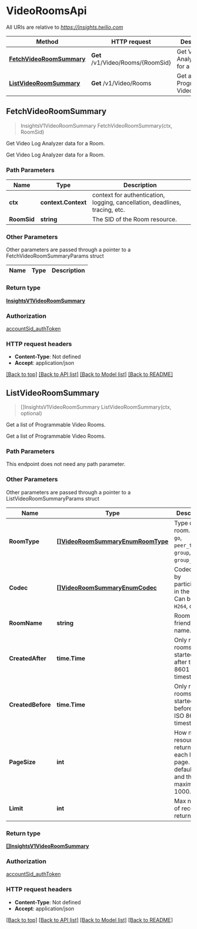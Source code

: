 # VideoRoomsApi

All URIs are relative to *https://insights.twilio.com*

Method | HTTP request | Description
------------- | ------------- | -------------
[**FetchVideoRoomSummary**](VideoRoomsApi.md#FetchVideoRoomSummary) | **Get** /v1/Video/Rooms/{RoomSid} | Get Video Log Analyzer data for a Room.
[**ListVideoRoomSummary**](VideoRoomsApi.md#ListVideoRoomSummary) | **Get** /v1/Video/Rooms | Get a list of Programmable Video Rooms.



## FetchVideoRoomSummary

> InsightsV1VideoRoomSummary FetchVideoRoomSummary(ctx, RoomSid)

Get Video Log Analyzer data for a Room.

Get Video Log Analyzer data for a Room.

### Path Parameters


Name | Type | Description
------------- | ------------- | -------------
**ctx** | **context.Context** | context for authentication, logging, cancellation, deadlines, tracing, etc.
**RoomSid** | **string** | The SID of the Room resource.

### Other Parameters

Other parameters are passed through a pointer to a FetchVideoRoomSummaryParams struct


Name | Type | Description
------------- | ------------- | -------------

### Return type

[**InsightsV1VideoRoomSummary**](InsightsV1VideoRoomSummary.md)

### Authorization

[accountSid_authToken](../README.md#accountSid_authToken)

### HTTP request headers

- **Content-Type**: Not defined
- **Accept**: application/json

[[Back to top]](#) [[Back to API list]](../README.md#documentation-for-api-endpoints)
[[Back to Model list]](../README.md#documentation-for-models)
[[Back to README]](../README.md)


## ListVideoRoomSummary

> []InsightsV1VideoRoomSummary ListVideoRoomSummary(ctx, optional)

Get a list of Programmable Video Rooms.

Get a list of Programmable Video Rooms.

### Path Parameters

This endpoint does not need any path parameter.

### Other Parameters

Other parameters are passed through a pointer to a ListVideoRoomSummaryParams struct


Name | Type | Description
------------- | ------------- | -------------
**RoomType** | [**[]VideoRoomSummaryEnumRoomType**](VideoRoomSummaryEnumRoomType.md) | Type of room. Can be `go`, `peer_to_peer`, `group`, or `group_small`.
**Codec** | [**[]VideoRoomSummaryEnumCodec**](VideoRoomSummaryEnumCodec.md) | Codecs used by participants in the room. Can be `VP8`, `H264`, or `VP9`.
**RoomName** | **string** | Room friendly name.
**CreatedAfter** | **time.Time** | Only read rooms that started on or after this ISO 8601 timestamp.
**CreatedBefore** | **time.Time** | Only read rooms that started before this ISO 8601 timestamp.
**PageSize** | **int** | How many resources to return in each list page. The default is 50, and the maximum is 1000.
**Limit** | **int** | Max number of records to return.

### Return type

[**[]InsightsV1VideoRoomSummary**](InsightsV1VideoRoomSummary.md)

### Authorization

[accountSid_authToken](../README.md#accountSid_authToken)

### HTTP request headers

- **Content-Type**: Not defined
- **Accept**: application/json

[[Back to top]](#) [[Back to API list]](../README.md#documentation-for-api-endpoints)
[[Back to Model list]](../README.md#documentation-for-models)
[[Back to README]](../README.md)

